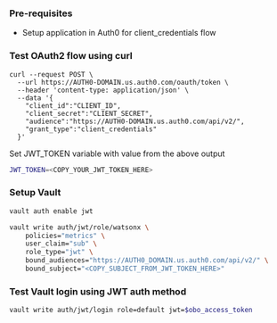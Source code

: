 ### Pre-requisites
- Setup application in Auth0 for client_credentials flow

### Test OAuth2 flow using curl

```
curl --request POST \
  --url https://AUTH0-DOMAIN.us.auth0.com/oauth/token \
  --header 'content-type: application/json' \
  --data '{
    "client_id":"CLIENT_ID",
    "client_secret":"CLIENT_SECRET",
    "audience":"https://AUTH0-DOMAIN.us.auth0.com/api/v2/",
    "grant_type":"client_credentials"
  }'
```
Set JWT_TOKEN variable with value from the above output
```sh
JWT_TOKEN=<COPY_YOUR_JWT_TOKEN_HERE>
```

### Setup Vault
```sh
vault auth enable jwt

vault write auth/jwt/role/watsonx \
    policies="metrics" \
    user_claim="sub" \
    role_type="jwt" \
    bound_audiences="https://AUTH0_DOMAIN.us.auth0.com/api/v2/" \
    bound_subject="<COPY_SUBJECT_FROM_JWT_TOKEN_HERE>"
```
### Test Vault login using JWT auth method
```sh
vault write auth/jwt/login role=default jwt=$obo_access_token
```
